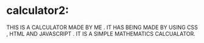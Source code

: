 # calculator2:
 THIS IS A CALCULATOR MADE BY ME .
 IT HAS BEING MADE BY USING CSS , HTML AND JAVASCRIPT . 
 IT IS A SIMPLE MATHEMATICS CALCUALATOR.
